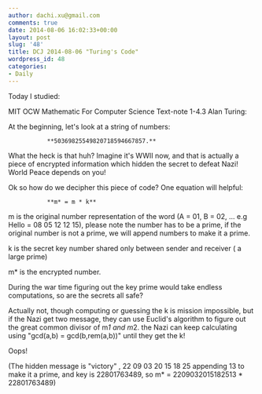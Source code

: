 ```yaml
---
author: dachi.xu@gmail.com
comments: true
date: 2014-08-06 16:02:33+00:00
layout: post
slug: '48'
title: DCJ 2014-08-06 "Turing's Code"
wordpress_id: 48
categories:
- Daily
---
```


Today I studied:

MIT OCW Mathematic For Computer Science Text-note 1-4.3 Alan Turing:

At the beginning, let's look at a string of numbers:

               **50369825549820718594667857.**

What the heck is that huh? Imagine it's WWII now, and that is actually a piece of encrypted information which hidden the secret to defeat Nazi! World Peace depends on you!

Ok so how do we decipher this piece of code? One equation will helpful:

               **m* = m * k** 

m is the original number representation of the word (A = 01, B = 02, ... e.g Hello = 08 05 12 12 15), please note the number has to be a prime, if the original number is not a prime, we will append numbers to make it a prime.

k is the secret key number shared only between sender and receiver ( a large prime)

m* is the encrypted number.

During the war time figuring out the key prime would take endless computations, so are the secrets all safe?

Actually not, though computing or guessing the k is mission impossible, but if the Nazi get two message, they can use Euclid's algorithm to figure out the great common divisor of m*1 and m*2. the Nazi can keep calculating using "gcd(a,b) = gcd(b,rem(a,b))" until they get the k!

Oops!

(The hidden message is "victory" , 22 09 03 20 15 18 25 appending 13 to make it a prime, and key is 22801763489, so
m* = 2209032015182513 * 22801763489)



